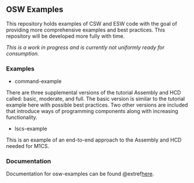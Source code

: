 ## OSW Examples
This repository holds examples of CSW and ESW code with the goal of providing more comprehensive examples 
and best practices. This repository will be developed more fully with time.

*This is a work in progress and is currently not uniformly ready for consumption.*

### Examples

* command-example

There are three supplemental versions of the tutorial Assembly and HCD called: basic, moderate, and full. The
basic version is similar to the tutorial example here with possible best practices. Two other versions are included that introduce
ways of programming components along with increasing functionality.

* lscs-example

This is an example of an end-to-end approach to the Assembly and HCD needed for M1CS.

### Documentation

Documentation for osw-examples can be found @extref[here](https://tmtsoftware.github.io/osw-examples).


